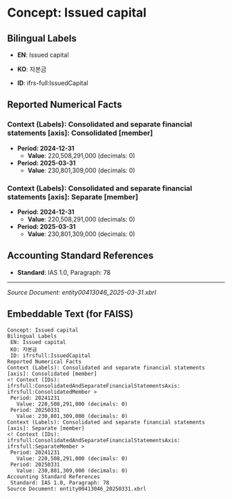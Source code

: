 # Concept: Issued capital

## Bilingual Labels
- **EN**: Issued capital
- **KO**: 자본금

- **ID**: ifrs-full:IssuedCapital

## Reported Numerical Facts

### **Context (Labels): Consolidated and separate financial statements [axis]: Consolidated [member]**
<!-- Context (IDs): ifrs-full:ConsolidatedAndSeparateFinancialStatementsAxis: ifrs-full:ConsolidatedMember -->
- **Period: 2024-12-31**
  - **Value**: 220,508,291,000 (decimals: 0)
- **Period: 2025-03-31**
  - **Value**: 230,801,309,000 (decimals: 0)

### **Context (Labels): Consolidated and separate financial statements [axis]: Separate [member]**
<!-- Context (IDs): ifrs-full:ConsolidatedAndSeparateFinancialStatementsAxis: ifrs-full:SeparateMember -->
- **Period: 2024-12-31**
  - **Value**: 220,508,291,000 (decimals: 0)
- **Period: 2025-03-31**
  - **Value**: 230,801,309,000 (decimals: 0)

## Accounting Standard References
- **Standard**: IAS 1.0, Paragraph: 78

---
*Source Document: entity00413046_2025-03-31.xbrl*
## Embeddable Text (for FAISS)
```text
Concept: Issued capital
Bilingual Labels
 EN: Issued capital
 KO: 자본금
 ID: ifrsfull:IssuedCapital
Reported Numerical Facts
Context (Labels): Consolidated and separate financial statements [axis]: Consolidated [member]
<! Context (IDs): ifrsfull:ConsolidatedAndSeparateFinancialStatementsAxis: ifrsfull:ConsolidatedMember >
 Period: 20241231
   Value: 220,508,291,000 (decimals: 0)
 Period: 20250331
   Value: 230,801,309,000 (decimals: 0)
Context (Labels): Consolidated and separate financial statements [axis]: Separate [member]
<! Context (IDs): ifrsfull:ConsolidatedAndSeparateFinancialStatementsAxis: ifrsfull:SeparateMember >
 Period: 20241231
   Value: 220,508,291,000 (decimals: 0)
 Period: 20250331
   Value: 230,801,309,000 (decimals: 0)
Accounting Standard References
 Standard: IAS 1.0, Paragraph: 78
Source Document: entity00413046_20250331.xbrl
```